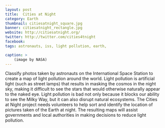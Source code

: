 ```yaml
---
layout: post
title:  Cities at Night
category: Earth
thumbnail: citiesatnight_square.jpg
banner: citiesatnight_rectangle.jpg
website: http://citiesatnight.org/
twitter: http://twitter.com/cities4tnight
facebook: 
tags: astronauts, iss, light pollution, earth, 

caption: >
    (image by NASA)
---
```

Classify photos taken by astronauts on the International Space Station to create a map of light pollution around the world. Light pollution is artificial light (such as street lamps) that results in masking the cosmos in the night sky, making it difficult to see the stars that would otherwise naturally appear to the naked eye. Light pollution is bad not only because it blocks our ability to see the Milky Way, but it can also disrupt natural ecosystems. The Cities at Night project needs volunteers to help sort and identify the location of pictures taken of the Earth at night. The resulting maps will assist governments and local authorities in making decisions to reduce light pollution.